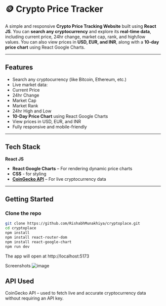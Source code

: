 # 🪙 Crypto Price Tracker

A simple and responsive **Crypto Price Tracking Website** built using **React JS**. You can **search any cryptocurrency** and explore its **real-time data**, including current price, 24hr change, market cap, rank, and high/low values. You can also view prices in **USD, EUR, and INR**, along with a **10-day price chart** using React Google Charts.

---


##  Features

-  Search any cryptocurrency (like Bitcoin, Ethereum, etc.)
-  Live market data:
  - Current Price
  - 24hr Change
  - Market Cap
  - Market Rank
  - 24hr High and Low
  - **10-Day Price Chart** using React Google Charts
-  View prices in USD, EUR, and INR
-  Fully responsive and mobile-friendly

---

##  Tech Stack

 **React JS**
- **React Google Charts** – For rendering dynamic price charts
- **CSS** - for styling
- **[CoinGecko API](https://www.coingecko.com/en/api)** – For live cryptocurrency data

---

##  Getting Started

### Clone the repo

```bash
git clone https://github.com/RishabhMunakhiya/cryptoplace.git
cd cryptoplace
npm install
npm install react-router-dom
npm install react-google-chart
npm run dev
```
The app will open at http://localhost:5173

 Screenshots
![image](https://github.com/user-attachments/assets/4d8bdda0-0dc3-4f20-9348-0d8dda655113)


 ## API Used
CoinGecko API – used to fetch live and accurate cryptocurrency data without requiring an API key.
